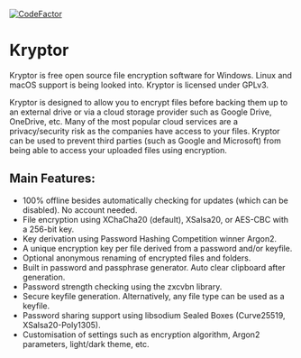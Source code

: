 [![CodeFactor](https://www.codefactor.io/repository/github/kryptor-software/kryptor/badge)](https://www.codefactor.io/repository/github/kryptor-software/kryptor)

# Kryptor

Kryptor is free open source file encryption software for Windows. Linux and macOS support is being looked into. Kryptor is licensed under GPLv3.

Kryptor is designed to allow you to encrypt files before backing them up to an external drive or via a cloud storage provider such as Google Drive, OneDrive, etc. Many of the most popular cloud services are a privacy/security risk as the companies have access to your files. Kryptor can be used to prevent third parties (such as Google and Microsoft) from being able to access your uploaded files using encryption.

## Main Features:

- 100% offline besides automatically checking for updates (which can be disabled). No account needed.
- File encryption using XChaCha20 (default), XSalsa20, or AES-CBC with a 256-bit key.
- Key derivation using Password Hashing Competition winner Argon2.
- A unique encryption key per file derived from a password and/or keyfile.
- Optional anonymous renaming of encrypted files and folders.
- Built in password and passphrase generator. Auto clear clipboard after generation.
- Password strength checking using the zxcvbn library.
- Secure keyfile generation. Alternatively, any file type can be used as a keyfile.
- Password sharing support using libsodium Sealed Boxes (Curve25519, XSalsa20-Poly1305).
- Customisation of settings such as encryption algorithm, Argon2 parameters, light/dark theme, etc.

